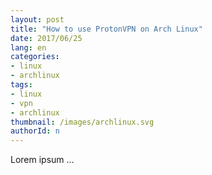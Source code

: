 ```yaml
---
layout: post
title: "How to use ProtonVPN on Arch Linux"
date: 2017/06/25
lang: en
categories:
- linux
- archlinux
tags:
- linux
- vpn
- archlinux
thumbnail: /images/archlinux.svg
authorId: n
---
```

Lorem ipsum ...
